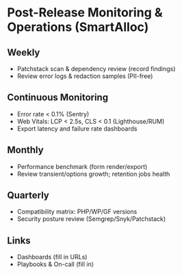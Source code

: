 # Post-Release Monitoring & Operations (SmartAlloc)

## Weekly
- Patchstack scan & dependency review (record findings)
- Review error logs & redaction samples (PII-free)

## Continuous Monitoring
- Error rate < 0.1% (Sentry)
- Web Vitals: LCP < 2.5s, CLS < 0.1 (Lighthouse/RUM)
- Export latency and failure rate dashboards

## Monthly
- Performance benchmark (form render/export)
- Review transient/options growth; retention jobs health

## Quarterly
- Compatibility matrix: PHP/WP/GF versions
- Security posture review (Semgrep/Snyk/Patchstack)

## Links
- Dashboards (fill in URLs)
- Playbooks & On-call (fill in)

